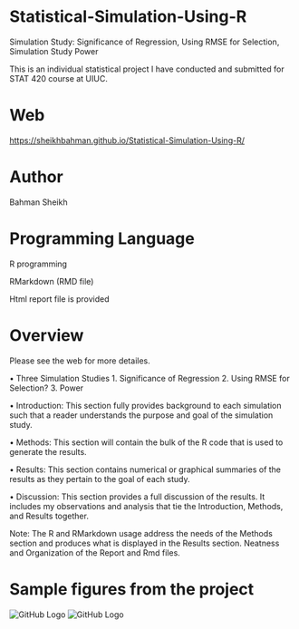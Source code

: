# Statistical-Simulation-Using-R
Simulation Study: Significance of Regression, Using RMSE for Selection, Simulation Study Power

This is an individual statistical project I have conducted and submitted for STAT 420 course at UIUC.

# Web

 https://sheikhbahman.github.io/Statistical-Simulation-Using-R/

# Author
Bahman Sheikh

# Programming Language
R programming

RMarkdown (RMD file)

Html report file is provided

# Overview
Please see the web for more detailes.

• Three Simulation Studies 1. Significance of Regression 2. Using RMSE for Selection? 3. Power 

• Introduction: This section fully provides background to each simulation such that a reader understands the purpose and goal of the simulation study.

• Methods: This section will contain the bulk of the R code that is used to generate the results. 

• Results: This section contains numerical or graphical summaries of the results as they pertain to the goal of each study.

• Discussion: This section provides a full discussion of the results. It includes my observations and analysis that tie the Introduction, Methods, and Results together. 


Note: The R and RMarkdown usage address the needs of the Methods section and produces what is displayed in the Results section.
Neatness and Organization of the Report and Rmd files.

# Sample figures from the project
![GitHub Logo](/IMG/2.png)
![GitHub Logo](/IMG/1.png)

